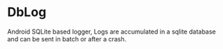 # DbLog
Android SQLite based logger, Logs are accumulated in a sqlite database and can be sent in batch or after a crash.

